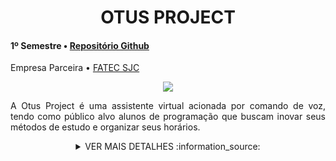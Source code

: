 <div class="semestre1">

<div align=center>
<h1>OTUS PROJECT</h1>
</div>

<h4> 1º Semestre • <a href="https://github.com/B1naryDevs/API">Repositório Github</a></h4>
<p align="justify"> Empresa Parceira • <a href="https://fatecsjc-prd.azurewebsites.net">FATEC SJC</a></p>

<p align="center"><img src="https://github.com/WallaceHS20/Bertoti/assets/101594950/2858b006-347d-4796-9a4b-c5edb0c4ea19" widht="20%"></img>

<p align="justify"> A Otus Project é uma assistente virtual acionada por comando de voz, tendo como público alvo alunos de programação que buscam inovar seus métodos de estudo e organizar seus horários.</p>

<details>
  
  <summary align=center> VER MAIS DETALHES :information_source: </summary>

  <h2> <a name="Objetivo">Objetivo</a> </h2>

#### Após a finalização do projeto pela equipe B1naryDevs:
* O sistema será capaz de responder a comandos de voz ou sons específicos
* O sistema será capaz de auxiliar o aluno em sua rotina de estudos.
* O usuário conseguirá obter artigos com facilidades
  
<br>

<h2>Tecnologias Utilizadas no Projeto</h2>

<p align="justify"> <strong>Python 3 </strong> linguagem para desenvolvimento da aplicação para front-end e back-end.</p>

![Python](https://img.shields.io/badge/python-3670A0?style=for-the-badge&logo=python&logoColor=ffdd54) ![Matplotlib](https://img.shields.io/badge/Matplotlib-%23ffffff.svg?style=for-the-badge&logo=Matplotlib&logoColor=black)
  
<br>
  
<h3>Minhas Contribuições</h3>

 > Contribuí ativamente com desenvolvimento de funcionalidades do sistema e interatividade do usuário.

## 1. **Desenvolvimento de funcionalidades do sistema**
   - Contribuí ativamente com o desenvolvimento de funcionalidades de interatividade com usuário.

<details>
  <summary>Detalhes</summary>

~~~~python
# A função seguinte tem como objetivo escutar o usuário e encaminha-lo para uma página de um artigo com seu respectivo assunto escolhido

def consult_art():
    while True:
        falar('DIGA O NÚMERO DO ITEM QUE DESEJA PESQUISAR EM VOZ ALTA:')
        threading.Thread(target=tocar, args=["start.mp3"]).start()
        escolha = ouvir() #variavel escolha recebe valor dito pelo usuario
        threading.Thread(target=tocar, args=["success.mp3"]).start()
        new = 0

            #caso escolha seja verdadeira, executa comando para abrir navegador com url pré-determinada
        if escolha == '1':
            webbrowser.open('https://ftp.unicamp.br/pub/apoio/treinamentos/logica/logica.pdf', new=new)
            webbrowser.open('https://www.seduc.ce.gov.br/wp-content/uploads/sites/37/2012/06/informatica_logica_de_programacao.pdf', new=new)
            webbrowser.open("https://dicasdeprogramacao.com.br/download/ebook-logica-de-programacao-para-iniciantes.pdf", new=new)
            interface.destroy() #após navegador ser aberto, fechará a interface e pausa a repetição
            break

        elif escolha == '2':
            webbrowser.open('http://antigo.scl.ifsp.edu.br/portal/arquivos/2016.05.04_Apostila_Python_-_PET_ADS_S%C3%A3o_Carlos.pdf', new=new)
            webbrowser.open('https://irias.com.br/blog/python-mysql-criando-um-crud-completo/', new=new)
            interface.destroy()
            break

        elif escolha == '3':
            webbrowser.open('https://www.devmedia.com.br/instalando-e-configurando-a-nova-versao-do-mysql/25813', new=new)
            webbrowser.open('http://www.telecentros.sp.gov.br/saber/apostilas/antigas/apostila_sql.pdf', new=new)
            interface.destroy()
            break

        else:
            falar("Diga um valor compatível com a lista!") # caso escolha do usuraio seja incompativel com itens da lista
~~~~
  
</details>

## 2. **Execução de funcionalidades em Thread**
   - Contribuí ativamente com o desenvolvimento de funcionalidades de interatividade com usuário.

<details>
  <summary>Detalhes</summary>

~~~~python
# EXECUÇÃO DE DUAS FUNCIONALIDADES SIMULTÂNEAS ( INTERFACE E SISTEMA DE VOZ )
def guia_de_estudo():
    global interface
    interface = Tk()
    image = Image.open("imagens\\fundo_consult.png")
    photo = ImageTk.PhotoImage(image, master=interface)
    fundo = tk.Label(interface, image=photo)
    fundo.image = image
    fundo.pack()
    interface.geometry('800x650+250+5')
    interface.title("Guia de estudo")
    threading.Thread(target=questionario).start() # executar função simultaneamente com interface
    interface.mainloop() #executa a abertura da interface
~~~~
  
</details>

<h2>Conhecimentos Obtidos</h2>
<p align="justify">Essa experiência multifacetada me proporcionou uma compreensão abrangente do ciclo de vida do desenvolvimento de software, desde a gestão ágil até a implementação eficaz no front-end. Estou comprometido em continuar trazendo meu conjunto diversificado de habilidades para projetos futuros.</p>
<h3>Hard Skills </h3>
<details>
  <summary><b>Clique para ver a lista de hard skills</b></summary>
  <br>
  <table align="center">
    <tr>
      <th width="300px">Tecnologia/Metodologia</th>
      <th width="300px">Classificação</th>
    </tr>
    <tr>
      <td>Lógica de Programação</td>
      <td>★★★★☆☆</td>
    </tr>
    <tr>
      <td>Python</td>
      <td>★★★★★★</td>
    </tr>
  </table>
</details>
<h3>Soft Skills </h3>
<details>
<summary><b>Clique para ver a lista de soft skills</b></summary>
  <br>
  <table align="center">
    <tr>
      <th width="300px">Habilidade</th>
      <th width="300px">Classificação</th>
    </tr>
    <tr>
      <td>Proatividade</td>
      <td>★★★★☆☆</td>
    </tr>
    <tr>
      <td>Visão de Negócio</td>
      <td>★★★★☆☆</td>
    </tr>
    <tr>
      <td>Comunicação</td>
      <td>★★★★☆☆</td>
    </tr>
    <tr>
      <td>Organização e Planejamento</td>
      <td>★★★★☆☆</td
    </tr>
 </table>
</details>

</details>
